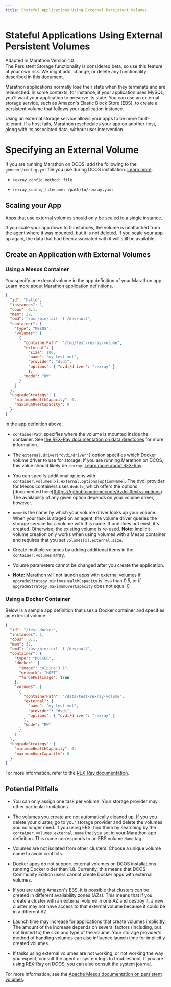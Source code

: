 ```yaml
---
title: Stateful Applications Using External Persistent Volumes
---
```


# Stateful Applications Using External Persistent Volumes

<div class="alert alert-danger" role="alert">
  <span class="glyphicon glyphicon-exclamation-sign" aria-hidden="true"></span> Adapted in Marathon Version 1.0 <br/>
  The Persistent Storage functionality is considered beta, so use this feature at your own risk. We might add, change, or delete any functionality described in this document.
</div>

Marathon applications normally lose their state when they terminate and are relaunched. In some contexts, for instance, if your application uses MySQL, you’ll want your application to preserve its state. You can use an external storage service, such as Amazon's Elastic Block Store (EBS), to create a persistent volume that follows your application instance.

Using an external storage service allows your apps to be more fault-tolerant. If a host fails, Marathon reschedules your app on another host, along with its associated data, without user intervention.

# Specifying an External Volume

If you are running Marathon on DCOS, add the following to the `genconf/config.yml` file you use during DCOS installation. [Learn more](https://docs.mesosphere.com/concepts/installing/installing-enterprise-edition/configuration-parameters/).

- `rexray_config_method: file`

- `rexray_config_filename: /path/to/rexray.yaml`

## Scaling your App

Apps that use external volumes should only be scaled to a single instance.

If you scale your app down to 0 instances, the volume is unattached from the agent where it was mounted, but it is not deleted. If you scale your app up again, the data that had been associated with it will still be available.

## Create an Application with External Volumes

### Using a Mesos Container

You specify an external volume in the app definition of your Marathon app. [Learn more about Marathon application definitions](application-basics.html).

```json
{
  "id": "hello",
  "instances": 1,
  "cpus": 0.1,
  "mem": 32,
  "cmd": "/usr/bin/tail -f /dev/null",
  "container": {
    "type": "MESOS",
    "volumes": [
      {
        "containerPath": "/tmp/test-rexray-volume",
        "external": {
          "size": 100,
          "name": "my-test-vol",
          "provider": "dvdi",
          "options": { "dvdi/driver": "rexray" }
          },
        "mode": "RW"
      }
    ]
  },
  "upgradeStrategy": {
    "minimumHealthCapacity": 0,
    "maximumOverCapacity": 0
  }
}
```

In the app definition above:

- `containerPath` specifies where the volume is mounted inside the container. See [the REX-Ray documentation on data directories](https://rexray.readthedocs.org/en/v0.3.2/user-guide/config/#data-directories) for more information.

- The `external.driver["dvdi/driver"]` option specifies which Docker volume driver to use for storage. If you are running Marathon on DCOS, this value should likely be `rexray`. [Learn more about REX-Ray](https://rexray.readthedocs.org/en/v0.3.2/user-guide/schedulers/).

- You can specify additional options with `container.volumes[x].external.options[optionName]`. The dvdi provider for Mesos containers uses `dvdcli`, which offers the options [documented here[(https://github.com/emccode/dvdcli#extra-options). The availability of any given option depends on your volume driver, however.

- `name` is the name by which your volume driver looks up your volume. When your task is staged on an agent, the volume driver queries the storage service for a volume with this name. If one does not exist, it's created. Otherwise, the existing volume is re-used. **Note:** Implicit volume creation only works when using volumes with a Mesos container and requires that you set `volumes[x].external.size`.

- Create multiple volumes by adding additional items in the `container.volumes` array.

- Volume parameters cannot be changed after you create the application.

- **Note:** Marathon will not launch apps with external volumes if  `upgradeStrategy.minimusHealthCapacity` is less than 0.5, or if `upgradeStrategy.maximumOverCapacity` does not equal 0.

### Using a Docker Container

Below is a sample app definition that uses a Docker container and specifies an external volume:

```json
{
  "id": "/test-docker",
  "instances": 1,
  "cpus": 0.1,
  "mem": 32,
  "cmd": "/usr/bin/tail -f /dev/null",
  "container": {
    "type": "DOCKER",
    "docker": {
      "image": "alpine:3.1",
      "network": "HOST",
      "forcePullImage": true
    },
    "volumes": [
      {
        "containerPath": "/data/test-rexray-volume",
        "external": {
          "name": "my-test-vol",
          "provider": "dvdi",
          "options": { "dvdi/driver": "rexray" }
        },
        "mode": "RW"
      }
    ]
  },
  "upgradeStrategy": {
    "minimumHealthCapacity": 0,
    "maximumOverCapacity": 0
  }
}
```

For more information, refer to the [REX-Ray documentation](https://rexray.readthedocs.org/en/v0.3.2/user-guide/schedulers/#docker-containerizer-with-marathon).

## Potential Pitfalls

- You can only assign one task per volume. Your storage provider may other particular limitations.

- The volumes you create are not automatically cleaned up. If you you delete your cluster, go to your storage provider and delete the volumes you no longer need. If you using EBS, find them by searching by the `container.volumes.external.name` that you set in your Marathon app definition. This name corresponds to an EBS volume `Name` tag.

- Volumes are not isolated from other clusters. Choose a unique volume name to avoid conflicts.

- Docker apps do not support external volumes on DCOS installations running Docker older than 1.8. Currently, this means that DCOS Community Edition users cannot create Docker apps with external volumes.

- If you are using Amazon's EBS, it is possible that clusters can be created in different availability zones (AZs). This means that if you create a cluster with an external volume in one AZ and destroy it, a new cluster may not have access to that external volume because it could be in a different AZ.

- Launch time may increase for applications that create volumes implicitly. The amount of the increase depends on several factors
(including, but not limited to) the size and type of the volume. Your storage provider's method of handling volumes can also influence launch time for implicitly created volumes.

- If tasks using external volumes are not working, or not working the way you expect, consult the agent or system logs to troubleshoot. If you are using REX-Ray on DCOS, you can also consult the system journal.

For more information, see the [Apache Mesos documentation on persistent volumes](http://mesos.apache.org/documentation/latest/persistent-volume/).
